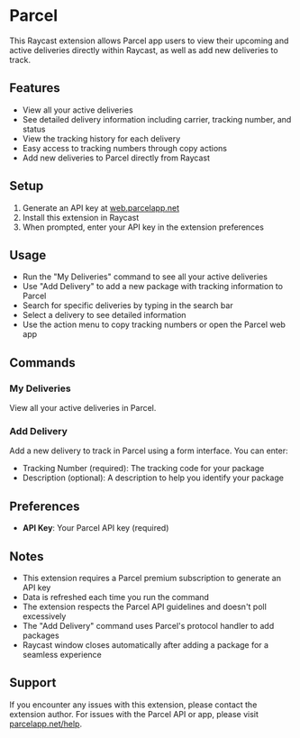 # Parcel

This Raycast extension allows Parcel app users to view their upcoming and active deliveries directly within Raycast, as well as add new deliveries to track.

## Features

- View all your active deliveries
- See detailed delivery information including carrier, tracking number, and status
- View the tracking history for each delivery
- Easy access to tracking numbers through copy actions
- Add new deliveries to Parcel directly from Raycast

## Setup

1. Generate an API key at [web.parcelapp.net](https://web.parcelapp.net/)
2. Install this extension in Raycast
3. When prompted, enter your API key in the extension preferences

## Usage

- Run the "My Deliveries" command to see all your active deliveries
- Use "Add Delivery" to add a new package with tracking information to Parcel
- Search for specific deliveries by typing in the search bar
- Select a delivery to see detailed information
- Use the action menu to copy tracking numbers or open the Parcel web app

## Commands

### My Deliveries

View all your active deliveries in Parcel.

### Add Delivery

Add a new delivery to track in Parcel using a form interface. You can enter:

- Tracking Number (required): The tracking code for your package
- Description (optional): A description to help you identify your package

## Preferences

- **API Key**: Your Parcel API key (required)

## Notes

- This extension requires a Parcel premium subscription to generate an API key
- Data is refreshed each time you run the command
- The extension respects the Parcel API guidelines and doesn't poll excessively
- The "Add Delivery" command uses Parcel's protocol handler to add packages
- Raycast window closes automatically after adding a package for a seamless experience

## Support

If you encounter any issues with this extension, please contact the extension author. For issues with the Parcel API or app, please visit [parcelapp.net/help](https://parcelapp.net/help/).
